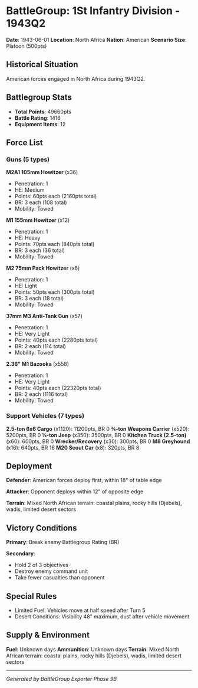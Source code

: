 # BattleGroup: 1St Infantry Division - 1943Q2

**Date**: 1943-06-01
**Location**: North Africa
**Nation**: American
**Scenario Size**: Platoon (500pts)

## Historical Situation

American forces engaged in North Africa during 1943Q2.

## Battlegroup Stats

- **Total Points**: 49660pts
- **Battle Rating**: 1416
- **Equipment Items**: 12

## Force List

### Guns (5 types)

**M2A1 105mm Howitzer** (x36)
- Penetration: 1
- HE: Medium
- Points: 60pts each (2160pts total)
- BR: 3 each (108 total)
- Mobility: Towed

**M1 155mm Howitzer** (x12)
- Penetration: 1
- HE: Heavy
- Points: 70pts each (840pts total)
- BR: 3 each (36 total)
- Mobility: Towed

**M2 75mm Pack Howitzer** (x6)
- Penetration: 1
- HE: Light
- Points: 50pts each (300pts total)
- BR: 3 each (18 total)
- Mobility: Towed

**37mm M3 Anti-Tank Gun** (x57)
- Penetration: 1
- HE: Very Light
- Points: 40pts each (2280pts total)
- BR: 2 each (114 total)
- Mobility: Towed

**2.36" M1 Bazooka** (x558)
- Penetration: 1
- HE: Very Light
- Points: 40pts each (22320pts total)
- BR: 2 each (1116 total)
- Mobility: Towed

### Support Vehicles (7 types)

**2.5-ton 6x6 Cargo** (x1120): 11200pts, BR 0
**¾-ton Weapons Carrier** (x520): 5200pts, BR 0
**¼-ton Jeep** (x350): 3500pts, BR 0
**Kitchen Truck (2.5-ton)** (x60): 600pts, BR 0
**Wrecker/Recovery** (x30): 300pts, BR 0
**M8 Greyhound** (x16): 640pts, BR 16
**M20 Scout Car** (x8): 320pts, BR 8

## Deployment

**Defender**: American forces deploy first, within 18" of table edge

**Attacker**: Opponent deploys within 12" of opposite edge

**Terrain**: Mixed North African terrain: coastal plains, rocky hills (Djebels), wadis, limited desert sectors

## Victory Conditions

**Primary**: Break enemy Battlegroup Rating (BR)

**Secondary**:
- Hold 2 of 3 objectives
- Destroy enemy command unit
- Take fewer casualties than opponent

## Special Rules

- Limited Fuel: Vehicles move at half speed after Turn 5
- Desert Conditions: Visibility 48" maximum, dust after vehicle movement

## Supply & Environment

**Fuel**: Unknown days
**Ammunition**: Unknown days
**Terrain**: Mixed North African terrain: coastal plains, rocky hills (Djebels), wadis, limited desert sectors

---

*Generated by BattleGroup Exporter Phase 9B*
